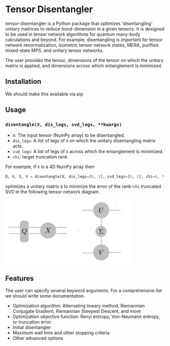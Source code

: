 # Tensor Disentangler

tensor-disentangler is a Python package that optimizes 'disentangling' unitary matrices to reduce bond-dimension in a given tensors. It is designed to be used in tensor network algorithms for quantum many-body calculations and beyond. For example, disentangling is important for tensor network renormalization, isometric tensor network states, MERA, purified mixed-state MPS, and unitary tensor networks. 

The user provides the tensor, dimensions of the tensor on which the unitary matrix is applied, and dimensions across which entanglement is minimized. 

## Installation 

We should make this available via pip

## Usage

### `disentangle(X, dis_legs, svd_legs, **kwargs)`

- `X`: The input tensor (NumPy array) to be disentangled.
- `dis_legs`: A list of legs of `X` on which the unitary disentangling matrix acts.
- `svd_legs`: A list of legs of `X` across which the entanglement is minimized.
- `chi`: target truncation rank

For example, if `X` is a 4D NumPy array then

```python
Q, U, S, V = disentangle(X, dis_legs=[0, 1], svd_legs=[0, 2], chi=4, **kwargs)
```
optimizes a unitary matrix `Q` to minimize the error of the rank-`chi` truncated SVD in the following tensor network diagram. 

<img src="images/dis_4ten.svg" alt="Disentangling Diagram" width="400"/>

## Features

The user can specify several keyword arguments. For a comprehensive list we should write some documentation. 
- Optimization algorithm: Alternating lineary method, Riemannian Conjugate Gradient, Riemannian Steepest Descent, and more
- Optimization objective function: Renyi entropy, Von-Neumann entropy, or truncation error
- Initial disentangler
- Maximum wall time and other stopping criteria
- Other advanced options
